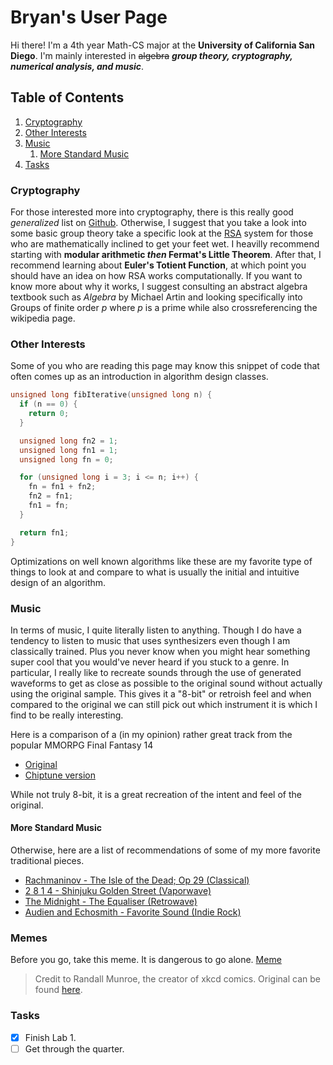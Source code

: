 # Bryan's User Page
Hi there! I'm a 4th year Math-CS major at the **University of California San Diego**. I'm mainly interested in ~~algebra~~ ***group theory, cryptography, numerical analysis, and music***.

## Table of Contents
1. [Cryptography](#cryptography)
2. [Other Interests](#other-interests)
3. [Music](#music)
   1. [More Standard Music](#more-standard-music)
4. [Tasks](#tasks)

### Cryptography
For those interested more into cryptography, there is this really good *generalized* list on [Github](https://github.com/sobolevn/awesome-cryptography). Otherwise, I suggest that you take a look into some basic group theory take a specific look at the [RSA](https://en.wikipedia.org/wiki/RSA_(cryptosystem)) system for those who are mathematically inclined to get your feet wet. I heavilly recommend starting with **modular arithmetic _then_ Fermat's Little Theorem**. After that, I recommend learning about **Euler's Totient Function**, at which point you should have an idea on how RSA works computationally. If you want to know more about why it works, I suggest consulting an abstract algebra textbook such as *Algebra* by Michael Artin and looking specifically into Groups of finite order *p* where *p* is a prime while also crossreferencing the wikipedia page.

### Other Interests
Some of you who are reading this page may know this snippet of code that often comes up as an introduction in algorithm design classes.

```c++
unsigned long fibIterative(unsigned long n) {
  if (n == 0) {
    return 0;
  }

  unsigned long fn2 = 1;
  unsigned long fn1 = 1;
  unsigned long fn = 0;

  for (unsigned long i = 3; i <= n; i++) {
    fn = fn1 + fn2;
    fn2 = fn1;
    fn1 = fn;
  }

  return fn1;
}
```
Optimizations on well known algorithms like these are my favorite type of things to look at and compare to what is usually the initial and intuitive design of an algorithm.

### Music
In terms of music, I quite literally listen to anything. Though I do have a tendency to listen to music that uses synthesizers even though I am classically trained. Plus you never know when you might hear something super cool that you would've never heard if you stuck to a genre. In particular, I really like to recreate sounds through the use of generated waveforms to get as close as possible to the original sound without actually using the original sample. This gives it a "8-bit" or retroish feel and when compared to the original we can still pick out which instrument it is which I find to be really interesting.

Here is a comparison of a (in my opinion) rather great track from the popular MMORPG Final Fantasy 14
- [Original](https://www.youtube.com/watch?v=GTlbyBg3PeI)
- [Chiptune version](https://youtu.be/uKeYe8L60Mo)

While not truly 8-bit, it is a great recreation of the intent and feel of the original.

#### More Standard Music
Otherwise, here are a list of recommendations of some of my more favorite traditional pieces.
- [Rachmaninov - The Isle of the Dead; Op 29 (Classical)](https://youtu.be/dbbtmskCRUY)
- [2 8 1 4 - Shinjuku Golden Street (Vaporwave)](https://www.youtube.com/watch?v=fgDvrTmF-Fo)
- [The Midnight - The Equaliser (Retrowave)](https://www.youtube.com/watch?v=YP5oIrV0ONk)
- [Audien and Echosmith - Favorite Sound (Indie Rock)](https://www.youtube.com/watch?v=ORA0kWZ7DnA)

### Memes
Before you go, take this meme. It is dangerous to go alone.
[Meme](https://github.com/bdnguyenucsd/cse-110-lab-1/tree/add-gitignore/images/security.png)

> Credit to Randall Munroe, the creator of xkcd comics. Original can be found [here](https://xkcd.com/538/).

### Tasks
- [x] Finish Lab 1.
- [ ] Get through the quarter.
